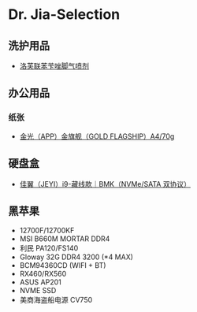 # Dr. Jia-Selection

## 洗护用品

- [洛芙联苯苄唑脚气喷剂](https://item.yiyaojd.com/100053779664.html)

## 办公用品

### 纸张

- [金光（APP）金旗舰（GOLD FLAGSHIP）A4/70g](https://item.m.jd.com/product/100010797333.html)

## 硬盘盒

- [佳翼（JEYI）i9-藏线款｜BMK（NVMe/SATA 双协议）](https://item.m.jd.com/product/100007999483.html)


## 黑苹果

- 12700F/12700KF
- MSI B660M MORTAR DDR4
- 利民 PA120/FS140
- Gloway 32G DDR4 3200 (\*4 MAX)
- BCM94360CD (WIFI + BT)
- RX460/RX560
- ASUS AP201
- NVME SSD
- 美商海盗船电源 CV750


